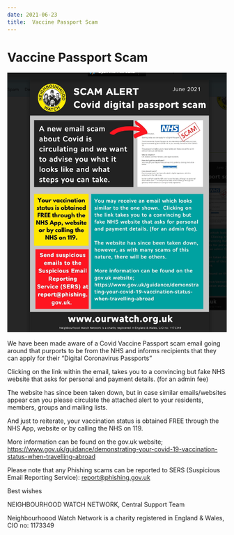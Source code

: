 ```yaml
---
date: 2021-06-23
title:  Vaccine Passport Scam
---
```


# Vaccine Passport Scam

![poster](vaccine-scam.png)

We have been made aware of a Covid Vaccine Passport scam email going around that purports to be from the NHS and informs recipients that they can apply for their “Digital Coronavirus Passports”

Clicking on the link within the email, takes you to a convincing but fake NHS website that asks for personal and payment details. (for an admin fee)

The website has since been taken down, but in case similar emails/websites appear can you please circulate the attached alert to your residents, members, groups and mailing lists.

And just to reiterate, your vaccination status is obtained FREE through the NHS App, website or by calling the NHS on 119.

More information can be found on the gov.uk website;  
https://www.gov.uk/guidance/demonstrating-your-covid-19-vaccination-status-when-travelling-abroad

Please note that any Phishing scams can be reported to  SERS (Suspicious Email Reporting Service):  report@phishing.gov.uk

Best wishes

NEIGHBOURHOOD WATCH NETWORK, Central Support Team

Neighbourhoood Watch Network is a charity registered in England & Wales, CIO no: 1173349
 

